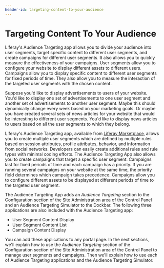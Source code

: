 ```yaml
---
header-id: targeting-content-to-your-audience
---
```


# Targeting Content To Your Audience

Liferay's Audience Targeting app allows you to divide your audience into user
segments, target specific content to different user segments, and create
campaigns for different user segments. It also allows you to quickly measure the
effectiveness of your campaigns. User segments allow you to configure your
website to display different assets to different users. Campaigns allow you to
display specific content to different user segments for fixed periods of time.
They also allow you to measure the interaction of the targeted user segments
with the chosen content.

Suppose you'd like to display advertisements to users of your website. You'd
like to display one set of advertisements to one user segment and another set of
advertisements to another user segment. Maybe this should dynamically change
every week based on your marketing goals. Or maybe you have created several sets
of news articles for your website that would be interesting to different user
segments. You'd like to display news articles to users based on all the user
segments to which they belong. 
 
Liferay's Audience Targeting app, available from [Liferay Marketplace](http://www.liferay.com/marketplace),
allows you to create multiple user segments which are defined by multiple rules
based on session attributes, profile attributes, behavior, and information from
social networks. Developers can easily create additional rules and rule types
with minimal coding efforts. The Audience Targeting App also allows you to
create campaigns that target a specific user segment. Campaigns last for fixed
periods of time and each campaign has a priority. If you are running several
campaigns on your website at the same time, the priority field determines which
campaign takes precedence. Campaigns allow you to configure different assets to
be displayed at different periods of time to the targeted user segment.
 
The Audience Targeting App adds an *Audience Targeting* section to the
Configuration section of the Site Administration area of the Control Panel and
an Audience Targeting Simulator to the Dockbar. The following three applications
are also included with the Audience Targeting app:

- User Segment Content Display
- User Segment Content List
- Campaign Content Display

You can add these applications to any portal page. In the next sections, we'll
explain how to use the *Audience Targeting* section of the Configuration section
of the Site Administration area of the Control Panel to manage user segments and
campaigns. Then we'll explain how to use each of Audience Targeting
applications and the Audience Targeting Simulator.
